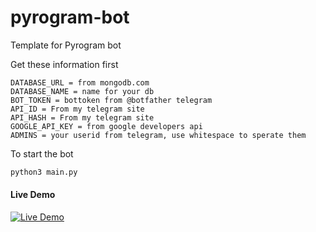 # pyrogram-bot
Template for Pyrogram bot

Get these information first
```
DATABASE_URL = from mongodb.com
DATABASE_NAME = name for your db
BOT_TOKEN = bottoken from @botfather telegram
API_ID = From my telegram site
API_HASH = From my telegram site
GOOGLE_API_KEY = from google developers api
ADMINS = your userid from telegram, use whitespace to sperate them
```

To start the bot 
```py
python3 main.py
```
#### Live Demo 
[![Live Demo](https://img.youtube.com/vi/NXGQb9dg634/0.jpg)](https://youtu.be/NXGQb9dg634)
